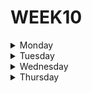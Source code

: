 # WEEK10

<details>
  <summary>Monday</summary>
  
</details>



<details>
  <summary>Tuesday</summary>
  
</details>




<details>
  <summary>Wednesday</summary>

</details>




<details>
  <summary>Thursday</summary>

</details
